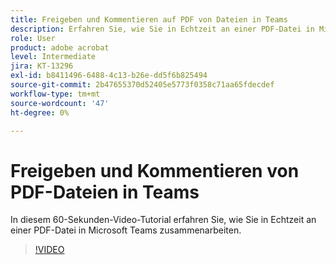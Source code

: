 ```yaml
---
title: Freigeben und Kommentieren auf PDF von Dateien in Teams
description: Erfahren Sie, wie Sie in Echtzeit an einer PDF-Datei in Microsoft Teams arbeiten
role: User
product: adobe acrobat
level: Intermediate
jira: KT-13296
exl-id: b8411496-6488-4c13-b26e-dd5f6b825494
source-git-commit: 2b47655370d52405e5773f0358c71aa65fdecdef
workflow-type: tm+mt
source-wordcount: '47'
ht-degree: 0%

---
```


# Freigeben und Kommentieren von PDF-Dateien in Teams

In diesem 60-Sekunden-Video-Tutorial erfahren Sie, wie Sie in Echtzeit an einer PDF-Datei in Microsoft Teams zusammenarbeiten.

>[!VIDEO](https://video.tv.adobe.com/v/343048?quality=12&learn=on&hidetitle=true)
